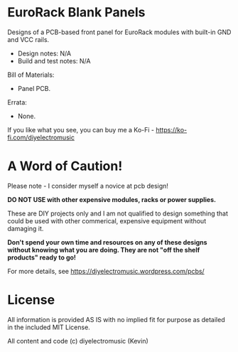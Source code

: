 # EuroRack Blank Panels

Designs of a PCB-based front panel for EuroRack modules with built-in GND and VCC rails.

- Design notes: N/A
- Build and test notes: N/A

Bill of Materials:
- Panel PCB.

Errata:
- None.

If you like what you see, you can buy me a Ko-Fi - https://ko-fi.com/diyelectromusic

#  A Word of Caution!

Please note - I consider myself a novice at pcb design!

**DO NOT USE with other expensive modules, racks or power supplies.**

These are DIY projects only and I am not qualified to design something that could be used with other commerical, expensive equipment without damaging it.

**Don't spend your own time and resources on any of these designs without knowing what you are doing.  They are not "off the shelf products" ready to go!**

For more details, see https://diyelectromusic.wordpress.com/pcbs/

# License

All information is provided AS IS with no implied fit for purpose as detailed in the included MIT License.

All content and code (c) diyelectromusic (Kevin)
